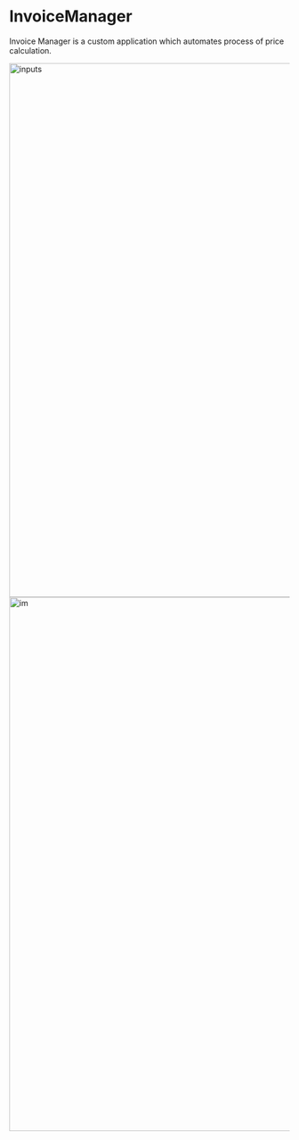 # InvoiceManager

Invoice Manager is a custom application which automates process of price calculation. 


<img width="957" alt="inputs" src="https://user-images.githubusercontent.com/113993988/235678245-95b2ea0e-fb40-4f9f-9a71-0e27d103fd00.png">
<img width="957" alt="im" src="https://user-images.githubusercontent.com/113993988/235678785-8e07bd44-99cc-46b5-8cd2-a56212e21ef4.png">
